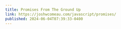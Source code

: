 ```yaml
---
title: Promises From The Ground Up
link: https://joshwcomeau.com/javascript/promises/
published: 2024-06-04T07:39:33-0400
---
```

